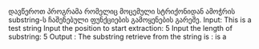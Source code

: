 ﻿დავწეროთ პროგრამა რომელიც მოცემული სტრიქონიდან ამოჭრის substring-ს
ჩაშენებული ფუნქციების გამოყენების გარეშე.
Input: This is a test string
Input the position to start extraction: 5
Input the length of substring: 5
Output :
The substring retrieve from the string is : is a